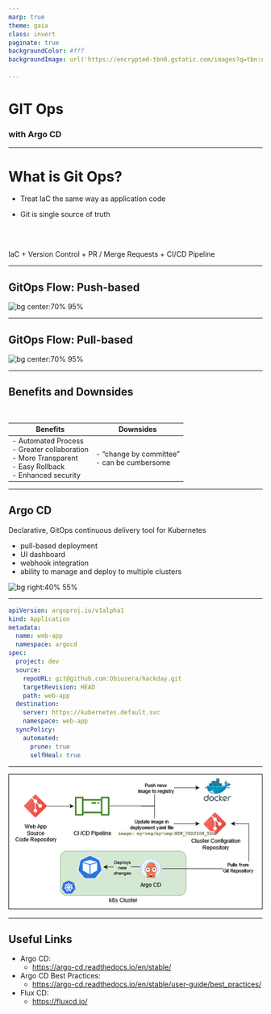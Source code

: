 ```yaml
---
marp: true
theme: gaia
class: invert
paginate: true
backgroundColor: #fff
backgroundImage: url('https://encrypted-tbn0.gstatic.com/images?q=tbn:ANd9GcSAGkAnHxZMYCHBQj2nDAxDXPEnCTvVSLcQcA&usqp=CAU')

---
```

<!-- _class: lead invert -->
# GIT Ops
### with Argo CD

---
# What is Git Ops?

- Treat IaC the same way as application code

- Git is single source of truth

<br>
<br>

IaC + Version Control + PR / Merge Requests + CI/CD Pipeline

---
<!-- _footer: 'Image source: https://www.gitops.tech/' -->
## GitOps Flow: Push-based 

![bg center:70% 95%](https://www.gitops.tech/images/push.png)

---
<!-- _footer: 'Image source: https://www.gitops.tech/' -->
## GitOps Flow: Pull-based
![bg center:70% 95%](https://www.gitops.tech/images/pull.png)

--- 
## Benefits and Downsides
<br>

| Benefits      | Downsides |
| ----------- | ----------- |
| - Automated Process<br>- Greater collaboration<br>- More Transparent<br>- Easy Rollback<br>- Enhanced security | - “change by committee”<br>- can be cumbersome |



---
<!-- _footer: 'Image source: https://argo-cd.readthedocs.io/en/stable/' -->
## Argo CD

Declarative, GitOps continuous delivery tool for Kubernetes 

- pull-based deployment
- UI dashboard
- webhook integration
- ability to manage and deploy to multiple clusters

![bg right:40% 55%](https://argo-cd.readthedocs.io/en/stable/assets/logo.png)


---

```yaml
apiVersion: argoproj.io/v1alpha1
kind: Application
metadata:
  name: web-app
  namespace: argocd
spec:
  project: dev
  source:
    repoURL: git@github.com:Obiuzera/hackday.git
    targetRevision: HEAD
    path: web-app
  destination:
    server: https://kubernetes.default.svc
    namespace: web-app
  syncPolicy:
    automated:
      prune: true 
      selfHeal: true
```

--- 

![bg center:60% 80%](assets/gitopsargo.png)

---
## Useful Links

- Argo CD:
    - https://argo-cd.readthedocs.io/en/stable/
- Argo CD Best Practices:
    - https://argo-cd.readthedocs.io/en/stable/user-guide/best_practices/
- Flux CD:
    - https://fluxcd.io/